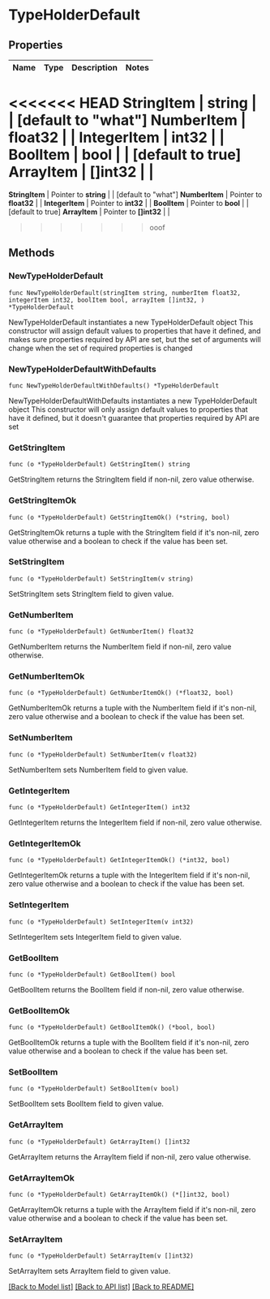 # TypeHolderDefault

## Properties

Name | Type | Description | Notes
------------ | ------------- | ------------- | -------------
<<<<<<< HEAD
**StringItem** | **string** |  | [default to "what"]
**NumberItem** | **float32** |  | 
**IntegerItem** | **int32** |  | 
**BoolItem** | **bool** |  | [default to true]
**ArrayItem** | **[]int32** |  | 
=======
**StringItem** | Pointer to **string** |  | [default to "what"]
**NumberItem** | Pointer to **float32** |  | 
**IntegerItem** | Pointer to **int32** |  | 
**BoolItem** | Pointer to **bool** |  | [default to true]
**ArrayItem** | Pointer to **[]int32** |  | 
>>>>>>> ooof

## Methods

### NewTypeHolderDefault

`func NewTypeHolderDefault(stringItem string, numberItem float32, integerItem int32, boolItem bool, arrayItem []int32, ) *TypeHolderDefault`

NewTypeHolderDefault instantiates a new TypeHolderDefault object
This constructor will assign default values to properties that have it defined,
and makes sure properties required by API are set, but the set of arguments
will change when the set of required properties is changed

### NewTypeHolderDefaultWithDefaults

`func NewTypeHolderDefaultWithDefaults() *TypeHolderDefault`

NewTypeHolderDefaultWithDefaults instantiates a new TypeHolderDefault object
This constructor will only assign default values to properties that have it defined,
but it doesn't guarantee that properties required by API are set

### GetStringItem

`func (o *TypeHolderDefault) GetStringItem() string`

GetStringItem returns the StringItem field if non-nil, zero value otherwise.

### GetStringItemOk

`func (o *TypeHolderDefault) GetStringItemOk() (*string, bool)`

GetStringItemOk returns a tuple with the StringItem field if it's non-nil, zero value otherwise
and a boolean to check if the value has been set.

### SetStringItem

`func (o *TypeHolderDefault) SetStringItem(v string)`

SetStringItem sets StringItem field to given value.


### GetNumberItem

`func (o *TypeHolderDefault) GetNumberItem() float32`

GetNumberItem returns the NumberItem field if non-nil, zero value otherwise.

### GetNumberItemOk

`func (o *TypeHolderDefault) GetNumberItemOk() (*float32, bool)`

GetNumberItemOk returns a tuple with the NumberItem field if it's non-nil, zero value otherwise
and a boolean to check if the value has been set.

### SetNumberItem

`func (o *TypeHolderDefault) SetNumberItem(v float32)`

SetNumberItem sets NumberItem field to given value.


### GetIntegerItem

`func (o *TypeHolderDefault) GetIntegerItem() int32`

GetIntegerItem returns the IntegerItem field if non-nil, zero value otherwise.

### GetIntegerItemOk

`func (o *TypeHolderDefault) GetIntegerItemOk() (*int32, bool)`

GetIntegerItemOk returns a tuple with the IntegerItem field if it's non-nil, zero value otherwise
and a boolean to check if the value has been set.

### SetIntegerItem

`func (o *TypeHolderDefault) SetIntegerItem(v int32)`

SetIntegerItem sets IntegerItem field to given value.


### GetBoolItem

`func (o *TypeHolderDefault) GetBoolItem() bool`

GetBoolItem returns the BoolItem field if non-nil, zero value otherwise.

### GetBoolItemOk

`func (o *TypeHolderDefault) GetBoolItemOk() (*bool, bool)`

GetBoolItemOk returns a tuple with the BoolItem field if it's non-nil, zero value otherwise
and a boolean to check if the value has been set.

### SetBoolItem

`func (o *TypeHolderDefault) SetBoolItem(v bool)`

SetBoolItem sets BoolItem field to given value.


### GetArrayItem

`func (o *TypeHolderDefault) GetArrayItem() []int32`

GetArrayItem returns the ArrayItem field if non-nil, zero value otherwise.

### GetArrayItemOk

`func (o *TypeHolderDefault) GetArrayItemOk() (*[]int32, bool)`

GetArrayItemOk returns a tuple with the ArrayItem field if it's non-nil, zero value otherwise
and a boolean to check if the value has been set.

### SetArrayItem

`func (o *TypeHolderDefault) SetArrayItem(v []int32)`

SetArrayItem sets ArrayItem field to given value.



[[Back to Model list]](../README.md#documentation-for-models) [[Back to API list]](../README.md#documentation-for-api-endpoints) [[Back to README]](../README.md)


